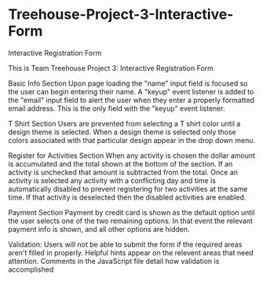 # Treehouse-Project-3-Interactive-Form
 Interactive Registration Form

This is Team Treehouse Project 3: Interactive Registration Form

Basic Info Section
Upon page loading the "name" input field is focused so the user can begin entering their name.  A "keyup" event listener is added to the "email" input field to alert the user when they enter a properly formatted email address.  This is the only field with the "keyup" event listener.  

T Shirt Section
Users are prevented from selecting a T shirt color until a design theme is selected.  When a design theme is selected only those colors associated with that particular design appear in the drop down menu.

Register for Activities Section
When any activity is chosen the dollar amount is accumulated and the total shown at the bottom of the section.  If an activity is unchecked that amount is subtracted from the total.  Once an activity is selected any activity with a conflicting day and time is automatically disabled to prevent registering for two activities at the same time.  If that activity is deselected then the disabled activities are enabled.

Payment Section
Payment by credit card is shown as the default option until the user selects one of the two remaining options.  In that event the relevant payment info is shown, and all other options are hidden.  

Validation:
Users will not be able to submit the form if the required areas aren't filled in properly.  Helpful hints appear on the relevent areas that need attention.  Comments in the JavaScript file detail how validation is accomplished
